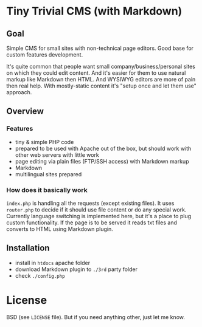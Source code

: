 # Tiny Trivial CMS (with Markdown)

## Goal

Simple CMS for small sites with non-technical page editors.
Good base for custom features development.

It's quite common that people want small company/business/personal sites
on which they could edit content. And it's easier for them to use natural
markup like Markdown then HTML. And WYSIWYG editors are more of pain then real
help. With mostly-static content it's "setup once and let them use" approach.

## Overview

### Features

* tiny & simple PHP code
* prepared to be used with Apache out of the box, but should work with other web servers with little work
* page editing via plain files (FTP/SSH access) with Markdown markup
* Markdown
* multilingual sites prepared


### How does it basically work

`index.php` is handling all the requests (except existing files). It
uses `router.php` to decide if it should use file content or do any special
work.
Currently language switching is implemented here, but it's a place to plug
custom functionality. If the page is to be served it reads txt files and
converts to HTML using Markdown plugin.


## Installation

* install in `htdocs` apache folder
* download Markdown plugin to `./3rd` party folder
* check `./config.php`

# License

BSD (see `LICENSE` file). But if you need anything other, just let me know.
